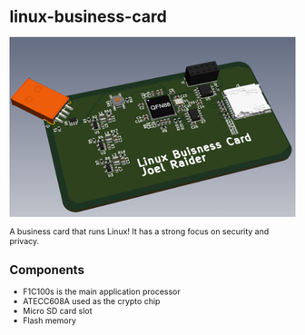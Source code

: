 # linux-business-card
![](media/board.png)

A business card that runs Linux! It has a strong focus on security and privacy.

## Components
- F1C100s is the main application processor
- ATECC608A used as the crypto chip
- Micro SD card slot
- Flash memory

